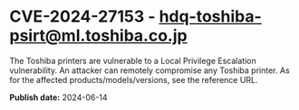 # CVE-2024-27153 - hdq-toshiba-psirt@ml.toshiba.co.jp

The Toshiba printers are vulnerable to a Local Privilege Escalation vulnerability. An attacker can remotely compromise any Toshiba printer. As for the affected products/models/versions, see the reference URL.

**Publish date:** 2024-06-14
